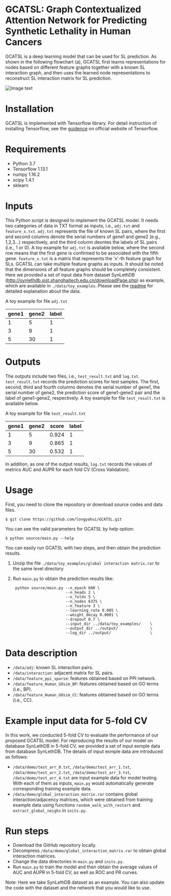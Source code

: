 # GCATSL: Graph Contextualized Attention Network for Predicting Synthetic Lethality in Human Cancers
GCATSL is a deep learning model that can be used for SL prediction. As shown in the following flowchart (a), GCATSL first learns representations for nodes based on different feature graphs together with a known SL interaction graph, and then uses the learned node representations to reconstruct SL interaction matrix for SL prediction. 

![Image text](https://github.com/longyahui/GCATSL/blob/master/flowchart.jpg)
# Installation
GCATSL is implemented with Tensorflow library. For detail instruction of installing Tensorflow, see the [guidence](https://www.tensorflow.org/install) on official website of Tensorflow.

# Requirements
* Python 3.7
* Tensorflow 1.13.1
* numpy 1.16.2
* scipy 1.4.1
* sklearn

# Inputs
This Python script is designed to implement the GCATSL model. It needs two categories of data in TXT format as inputs, i.e., `adj.txt` and `feature_x.txt`. `adj.txt` represents the file of known SL pairs, where the first and second columns denote the serial numbers of gene1 and gene2 (e.g., 1,2,3...) respectively, and the third column deontes the labels of SL pairs (i.e., 1 or 0). A toy example for `adj.txt` is available below, where the second row means that the first gene is confirmed to be associated with the fifth gene. `feature_x.txt` is a matrix that represents the 'x'-th feature graph for SLs. GCATSL can take multiple feature graphs as inputs. It should be noted that the dimensions of all feature graphs should be completely consistent. Here we provided a set of input data from dataset SynLethDB (http://synlethdb.sist.shanghaitech.edu.cn/downloadPage.php) as example, which are available in `./data/toy_examples`. Please see the [readme](https://github.com/longyahui/GCATSL/blob/master/data/readme.txt) for detailed explanation about the data.

A toy example for file `adj.txt`

gene1|gene2|label
----|----|----|
1|5|1
3|9|1
5|30|1

# Outputs
The outputs include two files, i.e., `test_result.txt` and `log.txt`.  `test_result.txt` records the prediction scores for test samples. The first, second, third and fourth columns denotes the serial number of gene1, the serial number of gene2, the prediction score of gene1-gene2 pair and the label of gene1-gene2, respectively. A toy example for file `test_result.txt` is available below.

A toy example for file `test_result.txt`

gene1|gene2|score|label
----|----|----|----
1|5|0.924|1
3|9|0.865|1
5|30|0.532|1

In addition, as one of the output results, `log.txt` records the values of metrics AUC and AUPR for each fold CV (Cross Validation).

# Usage
First, you need to clone the repository or download source codes and data files. 

    $ git clone https://github.com/longyahui/GCATSL.git
 
You can see the valid parameters for GCATSL by help option:

    $ python source/main.py --help

You can easily run GCATSL with two steps, and then obtain the prediction results.
1) Unzip the file `./data/toy_examples/global interaction matrix.rar` to the same level directory
2) Run `main.py` to obtain the prediction results like:

        python source/main.py --n_epoch 600 \
                              --n_heads 2 \
                              --n_folds 5 \
                              --n_nodes 6375 \
                              --n_feature 3 \
                              --learning_rate 0.005 \
                              --weight_decay 0.0001 \
                              --dropout 0.7 \
                              --input_dir ../data/toy_examples/    \
                              --output_dir ../output/              \
                              --log_dir ../output/                 \


# Data description
* `/data/adj`: known SL interaction pairs.
* `/data/interaction`: adjacent matrix for SL pairs.
* `/data/feature_ppi_sparse`: features obtained based on PPI network.
* `/data/feature_Human_GOsim_BP`: features obtained based on GO terms (i.e., BP).
* `/data/feature_Human_GOsim_CC`: features obtained based on GO terms (i.e., CC).

# Example input data for 5-fold CV
In this work, we conducted 5-fold CV to evaluate the performance of our proposed GCATSL model. For reproducing the results of our model on database SynLethDB in 5-fold CV, we provided a set of input exmple data from database SynLethDB. The details of input exmple data are introduced as follows:
* `/data/demo/test_arr_0.txt`, `/data/demo/test_arr_1.txt`, `/data/demo/test_arr_2.txt`, `/data/demo/test_arr_3.txt`, `/data/demo/test_arr_4.txt` are input example data for model testing. With each of them as inputs, `main.py` would automatically generate corresponding training example data.
* `/data/demo/global_interaction_matrix.rar` contains global interaction/adjacency matrices, which were obtained from training example data using functions `random_walk_with_restart` and `extract_global_neighs` in `inits.py`. 

# Run steps
* Download the GitHub repository locally. 
* Decompress `/data/demo/global_interaction_matrix.rar` to obtain global interaction matrices.
* Change the data directories in `main.py` and `inits.py`.
* Run `main.py` to train the model and then obtain the average values of AUC and AUPR in 5-fold CV, as well as ROC and PR curves.

Note: Here we take SynLethDB dataset as an example. You can also update the code with the dataset and the network that you would like to use. 

